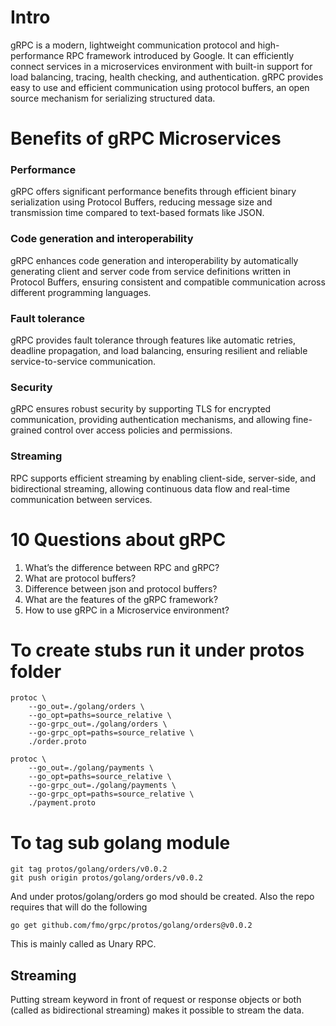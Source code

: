 # Intro

gRPC is a modern, lightweight communication protocol and high-performance RPC framework introduced by Google. It can efficiently connect services in a microservices environment
with built-in support for load balancing, tracing, health checking, and authentication. gRPC provides easy to use and efficient communication using protocol buffers,
an open source mechanism for serializing structured data.

# Benefits of gRPC Microservices

### Performance

gRPC offers significant performance benefits through efficient binary serialization using Protocol Buffers, reducing message size and transmission time compared to text-based formats like JSON.

### Code generation and interoperability

gRPC enhances code generation and interoperability by automatically generating client and server code from service definitions written in Protocol Buffers, ensuring consistent and compatible communication across different programming languages.

### Fault tolerance

gRPC provides fault tolerance through features like automatic retries, deadline propagation, and load balancing, ensuring resilient and reliable service-to-service communication.

### Security

gRPC ensures robust security by supporting TLS for encrypted communication, providing authentication mechanisms, and allowing fine-grained control over access policies and permissions.

### Streaming

RPC supports efficient streaming by enabling client-side, server-side, and bidirectional streaming, allowing continuous data flow and real-time communication between services.

# 10 Questions about gRPC

1) What’s the difference between RPC and gRPC?
2) What are protocol buffers? 
3) Difference between json and protocol buffers?
4) What are the features of the gRPC framework?
5) How to use gRPC in a Microservice environment?

# To create stubs run it under protos folder

```
protoc \
    --go_out=./golang/orders \
    --go_opt=paths=source_relative \
    --go-grpc_out=./golang/orders \
    --go-grpc_opt=paths=source_relative \
    ./order.proto
```

```
protoc \
    --go_out=./golang/payments \
    --go_opt=paths=source_relative \
    --go-grpc_out=./golang/payments \
    --go-grpc_opt=paths=source_relative \
    ./payment.proto
```

# To tag sub golang module

```
git tag protos/golang/orders/v0.0.2
git push origin protos/golang/orders/v0.0.2
```

And under protos/golang/orders go mod should be created. Also the repo requires that 
will do the following 

```
go get github.com/fmo/grpc/protos/golang/orders@v0.0.2
```

This is mainly called as Unary RPC. 

## Streaming

Putting stream keyword in front of request or response objects or both (called as bidirectional streaming)
makes it possible to stream the data.
